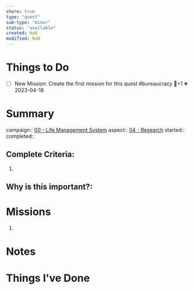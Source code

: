 ```yaml
---
share: true
type: "quest"
sub-type: "minor"
status: "available"
created: NaN 
modified: NaN
---
```

 
 
# Things to Do

- [ ] New Mission: Create the first mission for this quest #bureaucracy 🥄+1 ➕ 2023-04-18 
# Summary
campaign:: [00 - Life Management System](./00%20-%20Life%20Management%20System.md)
aspect:: [04 - Research](./04%20-%20Research.md)
started:: 
completed::
## Complete Criteria:
1. 

## Why is this important?:

# Missions
1.

# Notes

# Things I've Done